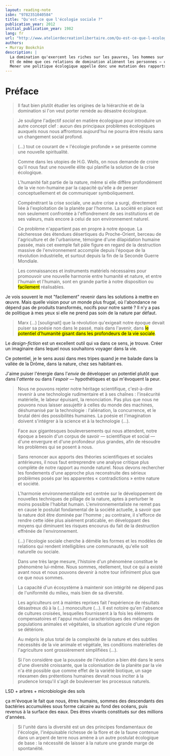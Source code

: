 ```yaml
---
layout: reading-note
isbn: "9782351040584"
title: "Qu'est-ce que l'écologie sociale ?"
publication_year: 2012
initial_publication_year: 1982
lang: fr
url: "http://www.atelierdecreationlibertaire.com/Qu-est-ce-que-l-ecologie-sociale,756.html"
authors:
- Murray Bookchin
description: |
  La domination qu'exercent les riches sur les pauvres, les hommes sur les femmes, les vieux sur les jeunes, se prolonge dans la domination que les sociétés fondées sur la hiérarchie exercent sur leur environnement.
  Et de même que ces relations de domination aliènent les personnes — c'est-à-dire détruisent ou réduisent leur potentialité humaine —, de même ces sociétés hiérarchiques détruisent la nature.
  Mener une politique écologique appelle donc une mutation des rapports politiques au sein de la société : « protéger la nature » suppose l'émancipation sociale.
---
```


# Préface

> Il faut bien plutôt étudier les origines de la hiérarchie et de la domination si l'on veut porter remède au désastre écologique.

> Je souligne l'adjectif _social_ en matière écologique pour introduire un autre concept clef : aucun des principaux problèmes écologiques auxquels nous nous affrontons aujourd'hui ne pourra être résolu sans un changement social profond.

> (…) tout ce courant de « l'écologie profonde » se présente comme une nouvelle spiritualité.

> Comme dans les utopies de H.G. Wells, on nous demande de croire qu'il nous faut une nouvelle élite qui planifie la solution de la crise écologique.

> L'humanité fait partie de la nature, même si elle diffère profondément de la vie non-humaine par la capacité qu'elle a de penser conceptuellement et de communiquer symboliquement.

> Compénétrant la crise sociale, une autre crise a surgi, directement liée à l'exploitation de la planète par l'homme. La société en place est non seulement confrontée à l'effondrement de ses institutions et de ses valeurs, mais encore à celui de son environnement naturel.

> Ce problème n'appartient pas en propre à notre époque. La sécheresse des étendues désertiques du Proche-Orient, berceau de l'agriculture et de l'urbanisme, témoigne d'une dilapidation humaine passée, mais cet exemple fait pâle figure en regard de la destruction massive de l'environnement accomplie depuis l'époque de la révolution industrielle, et surtout depuis la fin de la Seconde Guerre Mondiale.

> Les connaissances et instruments matériels nécessaires pour promouvoir une nouvelle harmonie entre humanité et nature, et entre l'humain et l'humain, sont en grande partie à notre disposition ou <mark>facilement</mark> réalisables.

Je vois souvent le mot "facilement" revenir dans les solutions à mettre en œuvre. Mais quelle vision pour un monde plus frugal, où l'abondance ne dépend pas de produits transformés, nocifs pour notre santé ? Il n'y a pas de politique à mes yeux si elle ne prend pas soin de la nature par défaut.

> Marx (…) [soulignait] que la révolution qu'exigeait notre époque devait puiser sa poésie non dans le passé, mais dans l'avenir, dans <mark>le potentiel d'humanité gisant dans les profondeurs de la vie sociale</mark>.

Le _design-fiction_ est un excellent outil qui va dans ce sens, je trouve. Créer un imaginaire dans lequel nous souhaitons voyager dans la vie.

Ce potentiel, je le sens aussi dans mes tripes quand je me balade dans la vallée de la Drôme, dans la nature, chez ses habitant·es.

J'aime puiser l'énergie dans l'_envie_ de développer un potentiel plutôt que dans l'_attente_ ou dans l'_espoir_ — hypothétiques et qui m'évoquent la peur.

> Nous ne pouvons rejeter notre héritage scientifique, c'est-à-dire revenir à une technologie rudimentaire et à ses chaînes : l'insécurité matérielle, le labeur épuisant, la renonciation. Pas plus que nous ne pouvons nous laisser assujettir à celles du monde des machines, déshumanisé par la technologie : l'aliénation, la concurrence, et le brutal déni des possibilités humaines.
> La poésie et l'imagination doivent s'intégrer à la science et à la technologie (…).

> Face aux gigantesques bouleversements qui nous attendent, notre époque a besoin d'un corpus de savoir — scientifique et social — d'une envergure et d'une profondeur plus grandes, afin de résoudre les problèmes qui se posent à nous.

> Sans renoncer aux apports des théories scientifiques et sociales antérieures, il nous faut entreprendre une analyse critique plus complète de notre rapport au monde naturel.
> Nous devons rechercher les fondements d'une approche plus reconstruite des sérieux problèmes posés par les apparentes « contradictions » entre nature et société.

> L'harmonie environnementaliste est centrée sur le développement de nouvelles techniques de pillage de la nature, aptes à perturber le moins possible l'habitat humain. L'environnementaliste ne remet pas en cause le postulat fondamental de la société actuelle, à savoir que la nature doit être dominée par l'homme ; au contraire, il s'efforce de rendre cette idée plus aisément praticable, en développant des moyens qui diminuent les risques encourus du fait de la destruction effrénée de l'environnement.

> (…) l'écologie sociale cherche à démêle les formes et les modèles de relations qui rendent intelligibles une communauté, qu'elle soit naturelle ou sociale.

> Dans une très large mesure, l'histoire d'un phénomène constitue le phénomène lui-même. Nous sommes, réellement, tout ce qui a existé avant nous et nous pouvons devenir à notre tour infiniment plus que ce que nous sommes.

> La capacité d'un écosystème à maintenir son intégrité ne dépend pas de l'uniformité du milieu, mais bien de sa diversité.

> Les agriculteurs ont à maintes reprises fait l'expérience de résultats désastreux dû à la (…) monoculture (…). Il est notoire qu'en l'absence de cultures croisées, lesquelles fournissent à la fois les éléments compensatoires et l'appui mutuel caractéristiques des mélanges de populations animales et végétales, la situation agricole d'une région se détériore.

> Au mépris le plus total de la complexité de la nature et des subtiles nécessités de la vie animale et végétale, les conditions matérielles de l'agriculture sont grossièrement simplifiées (…).

> Si l'on considère que la poussée de l'évolution a bien été dans le sens d'une diversité croissante, que la colonisation de la planète par la vie n'a été possible que comme effet de la variété biotique, un sage réexamen des prétentions humaines devrait nous inciter à la prudence lorsqu'il s'agit de bouleverser les processus naturels.

LSD + arbres + microbiologie des sols

ça m'évoque le fait que nous, êtres humains, sommes des descendants des bactéries accumulées sous forme calcaire au fond des océans, puis revenus à la surface des eaux. Des êtres vivants constitués sur des millions d'années.

> Si l'unité dans la diversité est un des principes fondamentaux de l'écologie, l'inépuisable richesse de la flore et de la faune contenue dans un arpent de terre nous amène à un autre postulat écologique de base : la nécessité de laisser à la nature une grande marge de spontanéité.
